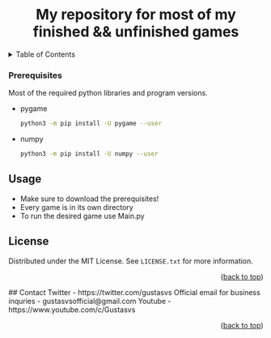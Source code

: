 <!-- Title -->
<br />
<div align="center">
  <h1 align="center">My repository for most of my finished && unfinished games</h1>
</div>

<!-- TABLE OF CONTENTS -->
<details>
  <summary>Table of Contents</summary>
  <ol>
    <li>
      <a href="#about-the-project">About The Project</a>
    </li>
    <li>
      <a href="#getting-started">Getting Started</a>
      <ul>
        <li><a href="#prerequisites">Prerequisites</a></li>
        <li><a href="#installation">Installation</a></li>
      </ul>
    </li>
    <li><a href="#usage">Usage</a></li>
    <li><a href="#license">License</a></li>
    <li><a href="#contact">Contact</a></li>
  </ol>
</details>

<!-- GETTING STARTED -->
### Prerequisites
Most of the required python libraries and program versions.
* pygame
  ```sh
  python3 -m pip install -U pygame --user
  ```
* numpy
  ```sh
  python3 -m pip install -U numpy --user
  ```
<!-- HOW TO USE -->
## Usage
* Make sure to download the prerequisites!
* Every game is in its own directory
* To run the desired game use Main.py
<!-- LICENSE -->
## License
Distributed under the MIT License. See `LICENSE.txt` for more information.
<p align="right">(<a href="#top">back to top</a>)</p>
<!-- CONTACT ME -->
## Contact
Twitter - https://twitter.com/gustasvs
Official email for business inquries - gustasvsofficial@gmail.com
Youtube - https://www.youtube.com/c/Gustasvs
<p align="right">(<a href="#top">back to top</a>)</p>
